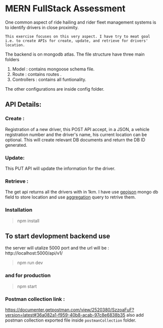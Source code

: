 # MERN FullStack Assessment

One common aspect of ride hailing and rider fleet management systems is to identify drivers in close proximity. 

`This exercise focuses on this very aspect. I have try to meat goal i.e. to create APIs for create, update, and retrieve for drivers' location.` 

The backend is on mongodb atlas. The file structure have three main folders 
1. Model : contains mongoose schema file.
2. Route : contains routes .
3. Controllers : contains all funtionality.

The other configurations are inside config folder.

## API Details:

### Create : 
Registration of a new driver, this POST API accept, in a JSON, a vehicle registration number and the driver's name, his current location can be optional. 
This will create relevant DB documents and return the DB ID generated.

### Update:
This PUT API will update the information for the driver. 

### Retrieve : 
The get api returns all the drivers with in 1km. I have use [geojson](https://github.com/halfbug/assignment/blob/master/models/Driver.js#L17) mongo db field to store location and use [aggregation](https://github.com/halfbug/assignment/blob/master/controllers/driver.js#L93) query to retrive them.

### Installation

> npm install

## To start devlopment backend use 
the server will utalize 5000 port and the url will be : http://localhost:5000/api/v1/
> npm run dev

### and for production
>npm start

### Postman collection link : 
https://documenter.getpostman.com/view/2520380/SzzoaFuF?version=latest#36a082a1-f959-40b8-acab-97c8e6838b35
also add postman collection exported file inside `postmanCollection`  folder.
